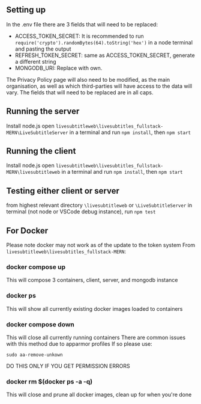 ## Setting up
In the .env file there are 3 fields that will need to be replaced:

- ACCESS_TOKEN_SECRET: It is recommended to run `require('crypto').randomBytes(64).toString('hex')` in a node terminal and pasting the output 
- REFRESH_TOKEN_SECRET: same as ACCESS_TOKEN_SECRET, generate a different string
- MONGODB_URI: Replace with own.

The Privacy Policy page will also need to be modified, as the main organisation, as well as which third-parties will have access to the data will vary.
The fields that will need to be replaced are in all caps.

## Running the server
Install node.js
open `livesubtitleweb\livesubtitles_fullstack-MERN\LiveSubtitleServer` in a terminal and run `npm install`, then `npm start`

## Running the client
Install node.js
open `livesubtitleweb\livesubtitles_fullstack-MERN\livesubtitleweb` in a terminal and run `npm install`, then `npm start`

## Testing either client or server
from highest relevant directory `\livesubtitleweb` or `\LiveSubtitleServer` in terminal (not node or VSCode debug instance), run `npm test`

## For Docker
Please note docker may not work as of the update to the token system
From `livesubtitleweb\livesubtitles_fullstack-MERN`:
### docker compose up
This will compose 3 containers, client, server, and mongodb instance
### docker ps
This will show all currently existing docker images loaded to containers
### docker compose down
This will close all currently running containers
There are common issues with this method due to apparmor profiles
If so please use: 
```
sudo aa-remove-unkown
```
DO THIS ONLY IF YOU GET PERMISSION ERRORS
### docker rm $(docker ps -a -q)
This will close and prune all docker images, clean up for when you're done


